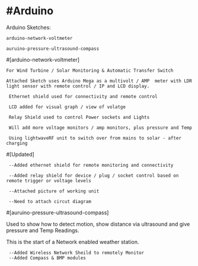 #Arduino
=================

Arduino Sketches: 

    arduino-network-voltmeter

    auruino-pressure-ultrasound-compass

#[arduino-network-voltmeter]

    For Wind Turbine / Solar Monitoring & Automatic Transfer Switch

    Attached Sketch uses Arduino Mega as a multivolt / AMP  meter with LDR light sensor with remote control / IP and LCD display.

     Ethernet shield used for connectivity and remote control
 
     LCD added for visual graph / view of volatge
 
     Relay Shield used to control Power sockets and Lights
                                     
     Will add more voltage monitors / amp monitors, plus pressure and Temp       
     
     Using lightwaveRF unit to switch over from mains to solar - after charging                     

#[Updated]
 
     --Added ethernet shield for remote monitoring and connectivity

     --Added relay shield for device / plug / socket control based on remote trigger or voltage levels

     --Attached picture of working unit

     --Need to attach circut diagram

#[auruino-pressure-ultrasound-compass]

Used to show how to detect motion, show distance via ultrasound and give pressure and Temp Readings.

This is the start of a Network enabled weather station.

     --Added Wireless Network Sheild to remotely Monitor
     --Added Compass & BMP modules

